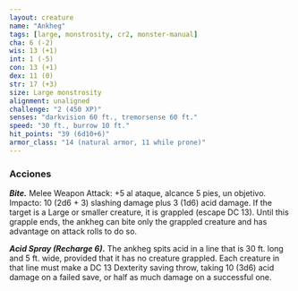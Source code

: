 ```yaml
---
layout: creature
name: "Ankheg"
tags: [large, monstrosity, cr2, monster-manual]
cha: 6 (-2)
wis: 13 (+1)
int: 1 (-5)
con: 13 (+1)
dex: 11 (0)
str: 17 (+3)
size: Large monstrosity
alignment: unaligned
challenge: "2 (450 XP)"
senses: "darkvision 60 ft., tremorsense 60 ft."
speed: "30 ft., burrow 10 ft."
hit_points: "39 (6d10+6)"
armor_class: "14 (natural armor, 11 while prone)"
---
```


### Acciones

***Bite.*** Melee Weapon Attack: +5 al ataque, alcance 5 pies, un objetivo. Impacto: 10 (2d6 + 3) slashing damage plus 3 (1d6) acid damage. If the target is a Large or smaller creature, it is grappled (escape DC 13). Until this grapple ends, the ankheg can bite only the grappled creature and has advantage on attack rolls to do so.

***Acid Spray (Recharge 6).*** The ankheg spits acid in a line that is 30 ft. long and 5 ft. wide, provided that it has no creature grappled. Each creature in that line must make a DC 13 Dexterity saving throw, taking 10 (3d6) acid damage on a failed save, or half as much damage on a successful one.